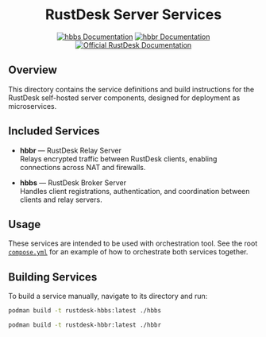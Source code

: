 <div align="center">

# RustDesk Server Services

[![hbbs Documentation](https://img.shields.io/badge/docs-hbbs%2FREADME.md-blue?logo=readthedocs&style=flat-square)](./hbbs/README.md)
[![hbbr Documentation](https://img.shields.io/badge/docs-hbbr%2FREADME.md-blue?logo=readthedocs&style=flat-square)](./hbbr/README.md)
[![Official RustDesk Documentation](https://img.shields.io/badge/docs-rustdesk.com-blue?logo=readthedocs&style=flat-square)](https://rustdesk.com/docs/en/self-host/)

</div>

## Overview

This directory contains the service definitions and build instructions for the RustDesk self-hosted server components, designed for deployment as microservices.

## Included Services

-   **hbbr** — RustDesk Relay Server  
    Relays encrypted traffic between RustDesk clients, enabling connections across NAT and firewalls.

-   **hbbs** — RustDesk Broker Server  
    Handles client registrations, authentication, and coordination between clients and relay servers.

## Usage

These services are intended to be used with orchestration tool. See the root [`compose.yml`](../compose.yml) for an example of how to orchestrate both services together.

## Building Services

To build a service manually, navigate to its directory and run:

```bash
podman build -t rustdesk-hbbs:latest ./hbbs

podman build -t rustdesk-hbbr:latest ./hbbr
```
